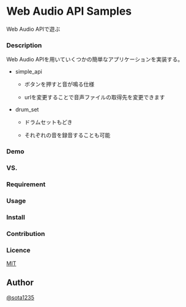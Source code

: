 Web Audio API Samples
====

Web Audio APIで遊ぶ

### Description

Web Audio APIを用いていくつかの簡単なアプリケーションを実装する。

  * simple_api

    - ボタンを押すと音が鳴る仕様

    - urlを変更することで音声ファイルの取得先を変更できます

  * drum_set

    - ドラムセットもどき

    - それぞれの音を録音することも可能

### Demo

### VS.

### Requirement

### Usage

### Install

### Contribution

### Licence

[MIT](https://github.com/tcnksm/tool/blob/master/LICENCE)

## Author

[@sota1235](https://github.com/sota1235)
